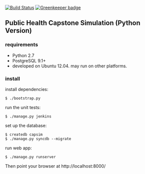 [![Build Status](https://travis-ci.org/ccnmtl/capsim.svg?branch=master)](https://travis-ci.org/ccnmtl/capsim) [![Greenkeeper badge](https://badges.greenkeeper.io/ccnmtl/capsim.svg)](https://greenkeeper.io/)

## Public Health Capstone Simulation (Python Version)

### requirements

* Python 2.7
* PostgreSQL 9.1+
* developed on Ubuntu 12.04. may run on other platforms.

### install

install dependencies:

    $ ./bootstrap.py

run the unit tests:

    $ ./manage.py jenkins

set up the database:

    $ createdb capsim
    $ ./manage.py syncdb --migrate

run web app:

    $ ./manage.py runserver

Then point your browser at http://localhost:8000/


